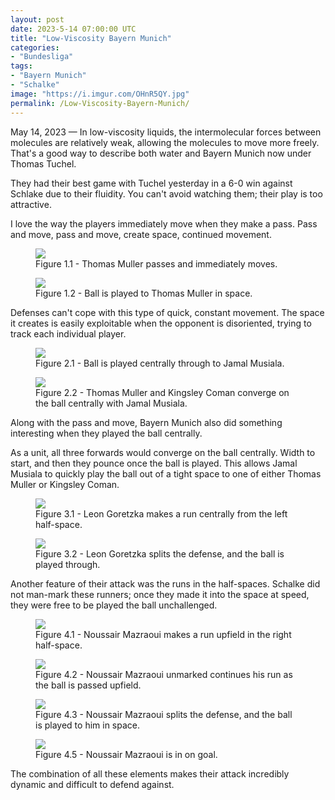 ```yaml
---
layout: post
date: 2023-5-14 07:00:00 UTC
title: "Low-Viscosity Bayern Munich"
categories: 
- "Bundesliga"
tags: 
- "Bayern Munich"
- "Schalke"
image: "https://i.imgur.com/OHnR5QY.jpg"
permalink: /Low-Viscosity-Bayern-Munich/
---
```


May 14, 2023 — In low-viscosity liquids, the intermolecular forces between molecules are relatively weak, allowing the molecules to move more freely. That's a good way to describe both water and Bayern Munich now under Thomas Tuchel.

<!---more--->

They had their best game with Tuchel yesterday in a 6-0 win against Schlake due to their fluidity. You can't avoid watching them; their play is too attractive.

I love the way the players immediately move when they make a pass. Pass and move, pass and move, create space, continued movement.

<figure>
    <img src="https://i.imgur.com/OrcuDQB.jpg">
    <figcaption>Figure 1.1 - Thomas Muller passes and immediately moves.</figcaption>
</figure>

<figure>
    <img src="https://i.imgur.com/Yvc1oOW.jpg">
    <figcaption>Figure 1.2 - Ball is played to Thomas Muller in space.</figcaption>
</figure>

Defenses can't cope with this type of quick, constant movement. The space it creates is easily exploitable when the opponent is disoriented, trying to track each individual player.

<figure>
    <img src="https://i.imgur.com/joY5Fav.jpg">
    <figcaption>Figure 2.1 - Ball is played centrally through to Jamal Musiala.</figcaption>
</figure>

<figure>
    <img src="https://i.imgur.com/e3gRyFK.jpg">
    <figcaption>Figure 2.2 - Thomas Muller and Kingsley Coman converge on the ball centrally with Jamal Musiala.</figcaption>
</figure>

Along with the pass and move, Bayern Munich also did something interesting when they played the ball centrally.

As a unit, all three forwards would converge on the ball centrally. Width to start, and then they pounce once the ball is played. This allows Jamal Musiala to quickly play the ball out of a tight space to one of either Thomas Muller or Kingsley Coman. 


<figure>
    <img src="https://i.imgur.com/OHnR5QY.jpg">
    <figcaption>Figure 3.1 - Leon Goretzka makes a run centrally from the left half-space.</figcaption>
</figure>

<figure>
    <img src="https://i.imgur.com/RtlfgkF.jpg">
    <figcaption>Figure 3.2 - Leon Goretzka splits the defense, and the ball is played through.</figcaption>
</figure>

Another feature of their attack was the runs in the half-spaces. Schalke did not man-mark these runners; once they made it into the space at speed, they were free to be played the ball unchallenged.

<figure>
    <img src="https://i.imgur.com/j4RTtY7.jpg">
    <figcaption>Figure 4.1 - Noussair Mazraoui makes a run upfield in the right half-space.</figcaption>
</figure> 

<figure>
    <img src="https://i.imgur.com/POeySsr.jpg">
    <figcaption>Figure 4.2 - Noussair Mazraoui unmarked continues his run as the ball is passed upfield.</figcaption>
</figure> 

<figure>
    <img src="https://i.imgur.com/d1XFHze.jpg">
    <figcaption>Figure 4.3 - Noussair Mazraoui splits the defense, and the ball is played to him in space.</figcaption>
</figure> 

<figure>
    <img src="https://i.imgur.com/FqPP5iA.jpg">
    <figcaption>Figure 4.5 - Noussair Mazraoui is in on goal.</figcaption>
</figure> 

The combination of all these elements makes their attack incredibly dynamic and difficult to defend against. 
